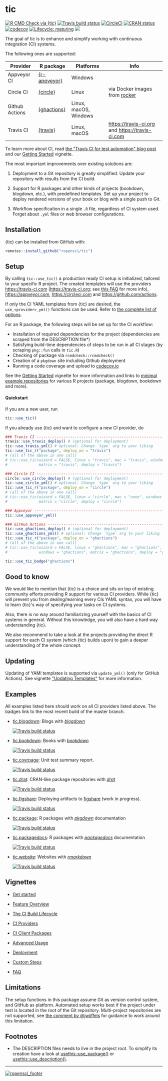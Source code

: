 # tic

<!-- badges: start -->
[![R CMD Check via {tic}](https://github.com/ropensci/tic/workflows/R%20CMD%20Check%20via%20{tic}/badge.svg?branch=master)](https://github.com/ropensci/tic/actions)
[![Travis build status](https://travis-ci.org/ropensci/tic.svg?branch=master)](https://travis-ci.org/ropensci/tic)
[![CircleCI](https://img.shields.io/circleci/build/gh/ropensci/tic/master?label=Linux&logo=circle&logoColor=green&style=flat-square)](https://circleci.com/gh/ropensci/tic)
[![CRAN status](https://www.r-pkg.org/badges/version/tic)](https://cran.r-project.org/package=tic)
[![codecov](https://codecov.io/gh/ropensci/tic/branch/master/graph/badge.svg)](https://codecov.io/gh/ropensci/tic)
[![Lifecycle: maturing](https://img.shields.io/badge/lifecycle-maturing-blue.svg)](https://www.tidyverse.org/lifecycle/#maturing)
[![](https://badges.ropensci.org/305_status.svg)](https://github.com/ropensci/software-review/issues/305)
<!-- badges: end -->

The goal of tic is to enhance and simplify working with continuous integration (CI) systems.

The following ones are supported:

| Provider       | R package                                            | Platforms             | Info                                                                  |
| -------------- | ---------------------------------------------------- | --------------------- | --------------------------------------------------------------------- |
| Appveyor CI    | [{r-appveyor}](https://github.com/krlmlr/r-appveyor) | Windows               |                                                                       |
| Circle CI      | [{circle}](https://docs.ropensci.org/circle/)        | Linux                 | via Docker images from [rocker](https://github.com/rocker-org/rocker) |
| Github Actions | [{ghactions}](https://maxheld83.github.io/ghactions) | Linux, macOS, Windows |                                                                       |
| Travis CI      | [{travis}](https://docs.ropensci.org/travis/)        | Linux, macOS          | https://travis-ci.org and https://travis-ci.com                       |

To learn more about CI, read [the "Travis CI for test automation" blog post](http://mahugh.com/2016/09/02/travis-ci-for-test-automation/) and our [Getting Started](https://docs.ropensci.org/tic/articles/tic.html#prerequisites) vignette.

The most important improvements over existing solutions are:

1. Deployment to a Git repository is greatly simplified. Update your repository with results from the CI build.

1. Support for R packages and other kinds of projects (bookdown, blogdown, etc.), with predefined templates.
   Set up your project to deploy rendered versions of your book or blog with a single push to Git.

1. Workflow specification in a single `.R` file, regardless of CI system used.  
   Forget about `.yml` files or web browser configurations.

## Installation

{tic} can be installed from GitHub with:

```r
remotes::install_github("ropensci/tic")
```

## Setup

By calling `tic::use_tic()` a production ready CI setup is initialized, tailored to your specific R project.
The created templates will use the providers https://travis-ci.com (https://travis-ci.org; see [this FAQ](https://docs.ropensci.org/tic/articles/faq.html#q-travis-1) for more info), https://appveyor.com, https://circleci.com and https://github.com/actions.

If only the CI YAML templates from {tic} are desired, the `use_<provider>_yml()` functions can be used.
Refer to [the complete list of options](https://docs.ropensci.org/tic/reference/yaml_templates.html).

For an R package, the following steps will be set up for the CI workflow:

- Installation of required dependencies for the project (dependencies are scraped from the DESCRIPTION file*)
- Satisfying build-time dependencies of steps to be run in all CI stages (by scraping `pkg::fun` calls in `tic.R`)
- Checking of package via `rcmdcheck::rcmdcheck()`
- Creation of a `pkgdown` site including Github deployment
- Running a code coverage and upload to [codecov.io](https://codecov.io/)

See the [Getting Started](https://docs.ropensci.org/tic/articles/tic.html) vignette for more information and links to [minimal example repositories](https://docs.ropensci.org/tic/articles/tic.html#examples-projects) for various R projects (package, blogdown, bookdown and more).

#### Quickstart

If you are a new user, run

```r
tic::use_tic()
```

If you already use {tic} and want to configure a new CI provider, do

```r
### Travis CI ------------------------------------------------------------------
travis::use_travis_deploy() # (optional for deployment)
tic::use_travis_yml() # optional: Change `type` arg to your liking
tic::use_tic_r("package", deploy_on = "travis")
# (all of the above in one call)
# tic::use_tic(wizard = FALSE, linux = "travis", mac = "travis", windows = "none",
#              matrix = "travis", deploy = "travis")

### Circle CI ------------------------------------------------------------------
circle::use_circle_deploy() # (optional for deployment)
tic::use_circle_yml() # optional: Change `type` arg to your liking
tic::use_tic_r("package", deploy_on = "circle")
# (all of the above in one call)
# tic::use_tic(wizard = FALSE, linux = "circle", mac = "none", windows = "none",
#              matrix = "circle", deploy = "circle")

### Appveyor -------------------------------------------------------------------
tic::use_appveyor_yml()

### GitHub Actions -------------------------------------------------------------
tic::use_ghactions_deploy() # (optional for deployment)
tic::use_ghactions_yml() # optional: Change `type` arg to your liking
tic::use_tic_r("package", deploy_on = "ghactions")
# (all of the above in one call)
# tic::use_tic(wizard = FALSE, linux = "ghactions", mac = "ghactions",
#              windows = "ghactions", matrix = "ghactions", deploy = "ghactions")

tic::use_tic_badge("ghactions")
```

## Good to know

We would like to mention that {tic} is a choice and sits on top of existing community efforts providing R support for various CI providers.
While {tic} will prevent you from dealing/learning every CIs YAML syntax, you will have to learn {tic}'s way of specifying your tasks on CI systems.

Also, there is no way around familiarizing yourself with the basics of CI systems in general.
Without this knowledge, you will also have a hard way understanding {tic}.

We also recommend to take a look at the projects providing the direct R support for each CI system (which {tic} builds upon) to gain a deeper understanding of the whole concept.

## Updating

Updating of YAMl templates is supported via `update_yml()` (only for GitHub Actions).
See vignette ["Updating Templates"](https://docs.ropensci.org/articles/updating.html) for more information.

## Examples

All examples listed here should work on all CI providers listed above.
The badges link to the most recent build of the master branch.

- [tic.blogdown](https://github.com/ropenscilabs/tic.blogdown): Blogs with [_blogdown_](https://bookdown.org/yihui/blogdown/)

  [![Travis build status](https://travis-ci.org/ropenscilabs/tic.blogdown.svg?branch=master)](https://travis-ci.org/ropenscilabs/tic.blogdown)

- [tic.bookdown](https://github.com/ropenscilabs/tic.bookdown): Books with [_bookdown_](https://bookdown.org/)

  [![Travis build status](https://travis-ci.org/ropenscilabs/tic.bookdown.svg?branch=master)](https://travis-ci.org/ropenscilabs/tic.bookdown)

- [tic.covrpage](https://github.com/ropenscilabs/tic.covrpage): Unit test summary report.

  [![Travis build status](https://travis-ci.org/ropenscilabs/tic.covrpage.svg?branch=master)](https://travis-ci.org/ropenscilabs/tic.covrpage)

- [tic.drat](https://github.com/ropenscilabs/tic.drat): CRAN-like package repositories with [_drat_](http://dirk.eddelbuettel.com/code/drat.html)

  [![Travis build status](https://travis-ci.org/ropenscilabs/tic.drat.svg?branch=master)](https://travis-ci.org/ropenscilabs/tic.drat)

- [tic.figshare](https://github.com/ropenscilabs/tic.figshare): Deploying artifacts to [figshare](https://figshare.com/) (work in progress).

  [![Travis build status](https://travis-ci.org/ropenscilabs/tic.figshare.svg?branch=master)](https://travis-ci.org/ropenscilabs/tic.figshare)

- [tic.package](https://github.com/ropenscilabs/tic.package): R packages with [_pkgdown_](https://pkgdown.r-lib.org/) documentation

  [![Travis build status](https://travis-ci.org/ropenscilabs/tic.package.svg?branch=master)](https://travis-ci.org/ropenscilabs/tic.package)

- [tic.packagedocs](https://github.com/ropenscilabs/tic.packagedocs): R packages with [_packagedocs_](http://hafen.github.io/packagedocs/) documentation

  [![Travis build status](https://travis-ci.org/ropenscilabs/tic.packagedocs.svg?branch=master)](https://travis-ci.org/ropenscilabs/tic.packagedocs)

- [tic.website](https://github.com/ropenscilabs/tic.website): Websites with [_rmarkdown_](https://rmarkdown.rstudio.com/)

  [![Travis build status](https://travis-ci.org/ropenscilabs/tic.website.svg?branch=master)](https://travis-ci.org/ropenscilabs/tic.website)

## Vignettes

- [Get started](https://docs.ropensci.org/tic/articles/tic.html)

- [Feature Overview](https://docs.ropensci.org/tic/articles/features.html)

- [The CI Build Lifecycle](https://docs.ropensci.org/tic/articles/build-lifecycle.html)

- [CI Providers](https://docs.ropensci.org/tic/articles/ci-providers.html)

- [CI Client Packages](https://docs.ropensci.org/tic/articles/ci-client-packages.html)

- [Advanced Usage](https://docs.ropensci.org/tic/articles/advanced.html)

- [Deployment](https://docs.ropensci.org/tic/articles/deployment.html)

- [Custom Steps](https://docs.ropensci.org/tic/articles/custom-steps.html)

- [FAQ](https://docs.ropensci.org/tic/articles/faq.html)

## Limitations

The setup functions in this package assume Git as version control system, and GitHub as platform.
Automated setup works best if the project under test is located in the root of the Git repository.
Multi-project repositories are not supported, see [the comment by @jwijffels](https://github.com/ropensci/tic/issues/117#issuecomment-460814990) for guidance to work around this limitation.

## Footnotes

* The DESCRIPTION files needs to live in the project root.
  To simplify its creation have a look at [usethis::use_package()](https://usethis.r-lib.org/reference/use_package.html) or [usethis::use_description()](https://usethis.r-lib.org/reference/use_description.html).

---

[![ropensci_footer](https://ropensci.org/public_images/ropensci_footer.png)](https://ropensci.org)
